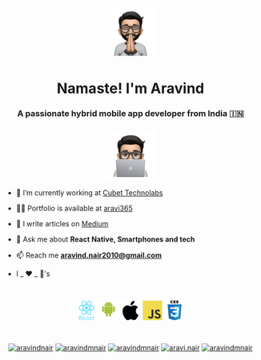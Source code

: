 <h1 align="center">
<img src='https://raw.githubusercontent.com/aravi365/aravi365/master/imgs/img_1.png' alt="Aravind M Nair, React Native developer who loves tech and gadgets" height="100" width="100"/>
</h1>
<h1 align="center"> Namaste! I'm Aravind</h1>
<h3 align="center">A passionate hybrid mobile app developer from India 🇮🇳</h3>
<h3 align="center">
<img align="center" src='https://raw.githubusercontent.com/aravi365/aravi365/master/imgs/img_2.png' alt="Aravind M Nair, React Native developer who loves tech and gadgets" height="100" width="100"/>
 </h3>


- 🔭 I’m currently working at  [Cubet Technolabs](https://cubettech.com/)

- 👨‍💻 Portfolio is available at [aravi365](https://aravi365.github.io)

- 📝 I write articles on [Medium](https://medium.com/@aravindmnair)

- 💬 Ask me about **React Native, Smartphones and tech**

- 📫 Reach me **aravind.nair2010@gmail.com**

-  I  _ ❤️ _ 📱's

<br />
<p align="center">
 <img align="center" src="https://github.com/devicons/devicon/blob/master/icons/react/react-original-wordmark.svg" alt="react-native" width="40" height="40"/> 
 <img align="center" src="https://github.com/devicons/devicon/blob/master/icons/android/android-original-wordmark.svg" alt="android" width="40" height="40"/>
 <img align="center" src="https://github.com/devicons/devicon/blob/master/icons/apple/apple-original.svg" alt="ios" width="40" height="40"/>
 <img align="center" src="https://github.com/devicons/devicon/blob/master/icons/javascript/javascript-original.svg" alt="javascript" width="40" height="40"/>
 <img align="center" src="https://github.com/devicons/devicon/blob/master/icons/css3/css3-original-wordmark.svg" alt="css" width="40" height="40"/>
</p>

<br />
 <p align="center">

<p align="center">
<a href="https://twitter.com/aravindnair" target="blank"><img align="center" src="https://cdn.jsdelivr.net/npm/simple-icons@3.0.1/icons/twitter.svg" alt="aravindnair" height="20" width="20" /></a>
<a href="https://linkedin.com/in/aravindmnair" target="blank"><img align="center" src="https://cdn.jsdelivr.net/npm/simple-icons@3.0.1/icons/linkedin.svg" alt="aravindmnair" height="20" width="20" /></a>
<a href="https://fb.com/aravindmnair" target="blank"><img align="center" src="https://cdn.jsdelivr.net/npm/simple-icons@3.0.1/icons/facebook.svg" alt="aravindmnair" height="20" width="20" /></a>
<a href="https://instagram.com/aravi.nair" target="blank"><img align="center" src="https://cdn.jsdelivr.net/npm/simple-icons@3.0.1/icons/instagram.svg" alt="aravi.nair" height="20" width="20" /></a>
<a href="https://medium.com/@aravindmnair" target="blank"><img align="center" src="https://cdn.jsdelivr.net/npm/simple-icons@3.0.1/icons/medium.svg" alt="aravindmnair" height="20" width="20" /></a>
</p>
